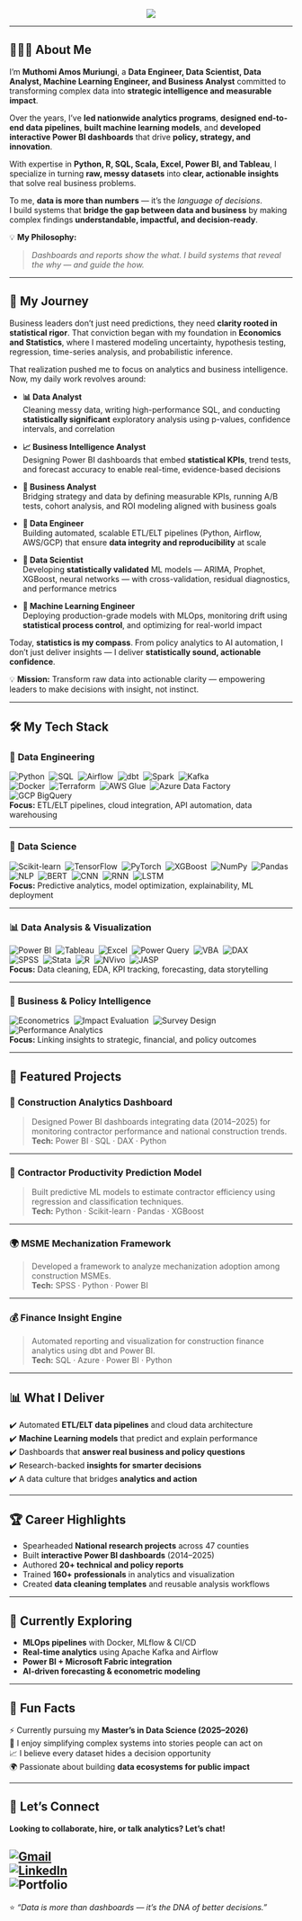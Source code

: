 <!-- Typing SVG Animation -->
<p align="center">
  <img src="https://readme-typing-svg.herokuapp.com?font=Fira+Code&weight=600&size=22&pause=1000&color=2E8B57&center=true&vCenter=true&width=1650&lines=👋+Hi+there%2C+I'm+Muthomi+Amos+Muriungi!;Data+Engineer+·+Data+Scientist+·+Data+Analyst+·+Machine+Learning+Engineer+and+Business+Analyst;I+transform+data+into+decisions+that+drive+impact+and+uncover+problems+dashboards+can’t+see.">
</p>



---

## 👨🏽‍💻 About Me

I’m **Muthomi Amos Muriungi**, a **Data Engineer, Data Scientist, Data Analyst, Machine Learning Engineer, and Business Analyst** committed to transforming complex data into **strategic intelligence and measurable impact**.  

Over the years, I’ve **led nationwide analytics programs**, **designed end-to-end data pipelines**, **built machine learning models**, and **developed interactive Power BI dashboards** that drive **policy, strategy, and innovation**.  

With expertise in **Python, R, SQL, Scala, Excel, Power BI, and Tableau**, I specialize in turning **raw, messy datasets** into **clear, actionable insights** that solve real business problems.  

To me, **data is more than numbers** — it’s the *language of decisions*.  
I build systems that **bridge the gap between data and business** by making complex findings **understandable, impactful, and decision-ready**.  

💡 **My Philosophy:**  
> *Dashboards and reports show the what. I build systems that reveal the why — and guide the how.*


---

## 🌱 My Journey

Business leaders don’t just need predictions, they need **clarity rooted in statistical rigor**. That conviction began with my foundation in **Economics and Statistics**, where I mastered modeling uncertainty, hypothesis testing, regression, time-series analysis, and probabilistic inference.

That realization pushed me to focus on analytics and business intelligence. Now, my daily work revolves around:

- **📊 Data Analyst**  
  Cleaning messy data, writing high-performance SQL, and conducting **statistically significant** exploratory analysis using p-values, confidence intervals, and correlation

- **📈 Business Intelligence Analyst**  
  Designing Power BI dashboards that embed **statistical KPIs**, trend tests, and forecast accuracy to enable real-time, evidence-based decisions

- **🎯 Business Analyst**  
  Bridging strategy and data by defining measurable KPIs, running A/B tests, cohort analysis, and ROI modeling aligned with business goals

- **🧱 Data Engineer**  
  Building automated, scalable ETL/ELT pipelines (Python, Airflow, AWS/GCP) that ensure **data integrity and reproducibility** at scale

- **🤖 Data Scientist**  
  Developing **statistically validated** ML models — ARIMA, Prophet, XGBoost, neural networks — with cross-validation, residual diagnostics, and performance metrics

- **🚀 Machine Learning Engineer**  
  Deploying production-grade models with MLOps, monitoring drift using **statistical process control**, and optimizing for real-world impact

Today, **statistics is my compass**. From policy analytics to AI automation, I don’t just deliver insights — I deliver **statistically sound, actionable confidence**.

💡 **Mission:** Transform raw data into actionable clarity — empowering leaders to make decisions with insight, not instinct.


---


## 🛠️ My Tech Stack

### 🧩 **Data Engineering**  
![Python](https://img.shields.io/badge/Python-3776AB?logo=python&logoColor=white)&nbsp;
![SQL](https://img.shields.io/badge/SQL-336791?logo=postgresql&logoColor=white)&nbsp;
![Airflow](https://img.shields.io/badge/Airflow-017CEE?logo=apache-airflow&logoColor=white)&nbsp;
![dbt](https://img.shields.io/badge/dbt-F46A25?logo=dbt&logoColor=white)&nbsp;
![Spark](https://img.shields.io/badge/Spark-E25A1C?logo=apache-spark&logoColor=white)&nbsp;
![Kafka](https://img.shields.io/badge/Kafka-231F20?logo=apache-kafka&logoColor=white)  
![Docker](https://img.shields.io/badge/Docker-2496ED?logo=docker&logoColor=white)&nbsp;
![Terraform](https://img.shields.io/badge/Terraform-7B42BC?logo=terraform&logoColor=white)&nbsp;
![AWS Glue](https://img.shields.io/badge/AWS_Glue-FF9900?logo=amazon-aws&logoColor=white)&nbsp;
![Azure Data Factory](https://img.shields.io/badge/Azure_Data_Factory-0078D4?logo=microsoft-azure&logoColor=white)&nbsp;
![GCP BigQuery](https://img.shields.io/badge/BigQuery-4285F4?logo=google-cloud&logoColor=white)  
**Focus:** ETL/ELT pipelines, cloud integration, API automation, data warehousing  

---

### 🧠 **Data Science**  
![Scikit-learn](https://img.shields.io/badge/Scikit--learn-F7931E?logo=scikit-learn&logoColor=white)&nbsp;
![TensorFlow](https://img.shields.io/badge/TensorFlow-FF6F00?logo=tensorflow&logoColor=white)&nbsp;
![PyTorch](https://img.shields.io/badge/PyTorch-EE4C2C?logo=pytorch&logoColor=white)&nbsp;
![XGBoost](https://img.shields.io/badge/XGBoost-1C9BFF?logo=xgboost&logoColor=white)&nbsp;
![NumPy](https://img.shields.io/badge/NumPy-013243?logo=numpy&logoColor=white)&nbsp;
![Pandas](https://img.shields.io/badge/Pandas-150458?logo=pandas&logoColor=white)  
![NLP](https://img.shields.io/badge/NLP-4B8BBE?logo=natural-language-processing&logoColor=white)&nbsp;
![BERT](https://img.shields.io/badge/BERT-FF6F00?logo=transformers&logoColor=white)&nbsp;
![CNN](https://img.shields.io/badge/CNN-FF6F00?logo=keras&logoColor=white)&nbsp;
![RNN](https://img.shields.io/badge/RNN-4B8BBE?logo=tensorflow&logoColor=white)&nbsp;
![LSTM](https://img.shields.io/badge/LSTM-4285F4?logo=tensorflow&logoColor=white)  
**Focus:** Predictive analytics, model optimization, explainability, ML deployment  

---

### 📊 **Data Analysis & Visualization**  
![Power BI](https://img.shields.io/badge/Power_BI-F2C811?logo=powerbi&logoColor=black)&nbsp;
![Tableau](https://img.shields.io/badge/Tableau-E97627?logo=tableau&logoColor=white)&nbsp;
![Excel](https://img.shields.io/badge/Excel-217346?logo=microsoft-excel&logoColor=white)&nbsp;
![Power Query](https://img.shields.io/badge/Power_Query-217346?logo=powerbi&logoColor=white)&nbsp;
![VBA](https://img.shields.io/badge/VBA-217346?logo=visual-basic&logoColor=white)&nbsp;
![DAX](https://img.shields.io/badge/DAX-F2C811?logo=powerbi&logoColor=black)  
![SPSS](https://img.shields.io/badge/SPSS-1C1C1C?logo=ibm&logoColor=white)&nbsp;
![Stata](https://img.shields.io/badge/Stata-1A5B9B?logo=stata&logoColor=white)&nbsp;
![R](https://img.shields.io/badge/R-276DC3?logo=r&logoColor=white)&nbsp;
![NVivo](https://img.shields.io/badge/NVivo-1C75BC?logo=nvivo&logoColor=white)&nbsp;
![JASP](https://img.shields.io/badge/JASP-1C75BC?logo=jasp&logoColor=white)  
**Focus:** Data cleaning, EDA, KPI tracking, forecasting, data storytelling  

---

### 🧮 **Business & Policy Intelligence**  
![Econometrics](https://img.shields.io/badge/Econometrics-1f77b4?logo=r&logoColor=white)&nbsp;
![Impact Evaluation](https://img.shields.io/badge/Impact_Evaluation-2ca02c?logo=data:image/svg+xml;base64,PHN2ZyB4bWxucz0iaHR0cDovL3d3dy53My5vcmcvMjAwMC9zdmciIHdpZHRoPSIxNiIgaGVpZ2h0PSIxNiIgZmlsbD0iI2ZmZiIgdmlld0JveD0iMCAwIDI0IDI0Ij48cGF0aCBkPSJNMTIgMGM2LjYyNyAwIDEyIDUuMzczIDEyIDEyczUuMzczLTEyIDEyLTEyLTUuMzczLTEyLTEyLTEyLTEyIDUtMTIgMTJ6bTAgMmMtNS41MTQgMC0xMCA0LjQ4Ni0xMCAxMHM0LjQ4NiAxMCAxMCAxMCAxMC00LjQ4NiAxMC0xMGMwLTUuNTE0LTQuNDg2LTEwLTEwLTEwem0tMS4yNSA3Ljc1aDIuNXY0LjVoLTJ6bS0xLTIuNWgyLjV2MS41aC0yLjc1eiIvPjwvc3ZnPg==&logoColor=white)&nbsp;
![Survey Design](https://img.shields.io/badge/Survey_Design-9467bd?logo=surveymonkey&logoColor=white)&nbsp;
![Performance Analytics](https://img.shields.io/badge/Performance_Analytics-ff7f0e?logo=google-analytics&logoColor=white)  
**Focus:** Linking insights to strategic, financial, and policy outcomes  

---

## 💼 Featured Projects

### 🧱 **Construction Analytics Dashboard**
> Designed Power BI dashboards integrating data (2014–2025) for monitoring contractor performance and national construction trends.  
**Tech:** Power BI · SQL · DAX · Python  

---

### 🤖 **Contractor Productivity Prediction Model**
> Built predictive ML models to estimate contractor efficiency using regression and classification techniques.  
**Tech:** Python · Scikit-learn · Pandas · XGBoost  

---

### 🌍 **MSME Mechanization Framework**
> Developed a framework to analyze mechanization adoption among construction MSMEs.  
**Tech:** SPSS · Python · Power BI  

---

### 💰 **Finance Insight Engine**
> Automated reporting and visualization for construction finance analytics using dbt and Power BI.  
**Tech:** SQL · Azure · Power BI · Python  

---

## 📊 What I Deliver

✔️ Automated **ETL/ELT data pipelines** and cloud data architecture  
✔️ **Machine Learning models** that predict and explain performance  
✔️ Dashboards that **answer real business and policy questions**  
✔️ Research-backed **insights for smarter decisions**  
✔️ A data culture that bridges **analytics and action**

---

## 🏆 Career Highlights

- Spearheaded **National research projects** across 47 counties  
- Built **interactive Power BI dashboards** (2014–2025)  
- Authored **20+ technical and policy reports**  
- Trained **160+ professionals** in analytics and visualization  
- Created **data cleaning templates** and reusable analysis workflows  

---

## 🌱 Currently Exploring

- **MLOps pipelines** with Docker, MLflow & CI/CD  
- **Real-time analytics** using Apache Kafka and Airflow  
- **Power BI + Microsoft Fabric integration**  
- **AI-driven forecasting & econometric modeling**

---

## 💬 Fun Facts

⚡ Currently pursuing my **Master’s in Data Science (2025–2026)**  
🎯 I enjoy simplifying complex systems into stories people can act on  
📈 I believe every dataset hides a decision opportunity  
🌍 Passionate about building **data ecosystems for public impact**


---

## 🤝 Let’s Connect  
**Looking to collaborate, hire, or talk analytics? Let’s chat!**

[![Gmail](https://img.shields.io/badge/amosmuthomi8@gmail.com-c1440d?logo=gmail&logoColor=white&style=flat-square)](mailto:amosmuthomi8@gmail.com)  
[![LinkedIn](https://img.shields.io/badge/Muthomi%20Amos-0A66C2?logo=linkedin&logoColor=white&style=flat-square)](https://www.linkedin.com/in/muthomi-amos-982a78269)  
![Portfolio](https://img.shields.io/badge/Portfolio-View%20Projects-2ea44f?logo=github&logoColor=white&style=flat-square)
---

⭐ *“Data is more than dashboards — it’s the DNA of better decisions.”*

